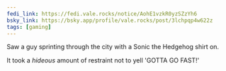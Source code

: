 ```yaml
---
fedi_link: https://fedi.vale.rocks/notice/AohE1vzkR0yzSZzYh6
bsky_link: https://bsky.app/profile/vale.rocks/post/3lchpqp4w622z
tags: [gaming]
---
```


Saw a guy sprinting through the city with a Sonic the Hedgehog shirt on.

It took a _hideous_ amount of restraint not to yell 'GOTTA GO FAST!'

